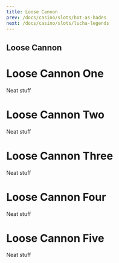 ```yaml
---
title: Loose Cannon
prev: /docs/casino/slots/hot-as-hades
next: /docs/casino/slots/lucha-legends
---
```


Loose Cannon
------------

# Loose Cannon One
Neat stuff

# Loose Cannon Two
Neat stuff

# Loose Cannon Three
Neat stuff

# Loose Cannon Four
Neat stuff

# Loose Cannon Five
Neat stuff